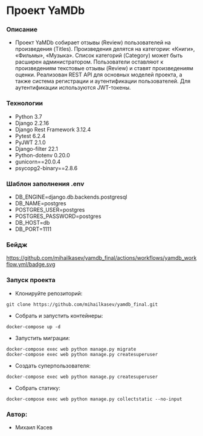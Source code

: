 # Проект YaMDb
### Описание
- Проект YaMDb собирает отзывы (Review) пользователей на произведения (Titles). Произведения делятся на категории: «Книги», «Фильмы», «Музыка». Список категорий (Category) может быть расширен администратором. Пользователи оставляют к произведениям текстовые отзывы (Review) и ставят произведениям оценки. Реализован REST API для основных моделей проекта, а также система регистрации и аутентификации пользователей. Для аутентификации используются JWT-токены. 
### Технологии
- Python 3.7
- Django 2.2.16
- Django Rest Framework 3.12.4
- Pytest 6.2.4
- PyJWT 2.1.0
- Django-filter 22.1
- Python-dotenv 0.20.0
- gunicorn==20.0.4
- psycopg2-binary==2.8.6
### Шаблон заполнения .env
- DB_ENGINE=django.db.backends.postgresql
- DB_NAME=postgres
- POSTGRES_USER=postgres
- POSTGRES_PASSWORD=postgres
- DB_HOST=db
- DB_PORT=1111

### Бейдж

https://github.com/mihailkasev/yamdb_final/actions/workflows/yamdb_workflow.yml/badge.svg

### Запуск проекта 
- Клонируйте репозиторий:
```
git clone https://github.com/mihailkasev/yamdb_final.git
```
- Собрать и запустить контейнеры:
```
docker-compose up -d
```
- Запустить миграции:
```
docker-compose exec web python manage.py migrate
docker-compose exec web python manage.py createsuperuser
```
- Создать суперпользователя:
```
docker-compose exec web python manage.py createsuperuser
```
- Собрать статику:
```
docker-compose exec web python manage.py collectstatic --no-input
```
### Автор:
- Михаил Касев
